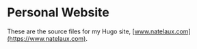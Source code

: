 # Personal Website

These are the source files for my Hugo site, [www.natelaux.com](https://www.natelaux.com).
